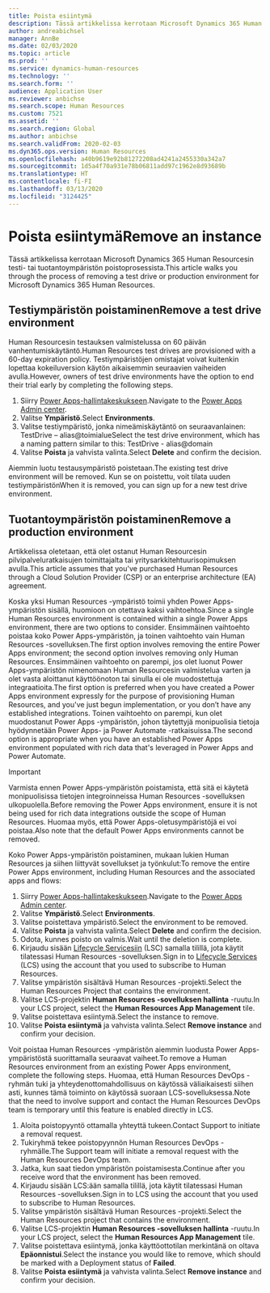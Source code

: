 ```yaml
---
title: Poista esiintymä
description: Tässä artikkelissa kerrotaan Microsoft Dynamics 365 Human Resourcesin testi- tai tuotantoympäristön poistoprosessista.
author: andreabichsel
manager: AnnBe
ms.date: 02/03/2020
ms.topic: article
ms.prod: ''
ms.service: dynamics-human-resources
ms.technology: ''
ms.search.form: ''
audience: Application User
ms.reviewer: anbichse
ms.search.scope: Human Resources
ms.custom: 7521
ms.assetid: ''
ms.search.region: Global
ms.author: anbichse
ms.search.validFrom: 2020-02-03
ms.dyn365.ops.version: Human Resources
ms.openlocfilehash: a40b9619e92b81272208ad4241a2455330a342a7
ms.sourcegitcommit: 1d5a4f70a931e78b06811add97c1962e8d93689b
ms.translationtype: HT
ms.contentlocale: fi-FI
ms.lasthandoff: 03/13/2020
ms.locfileid: "3124425"
---
```

# <a name="remove-an-instance"></a><span data-ttu-id="4a8f4-103">Poista esiintymä</span><span class="sxs-lookup"><span data-stu-id="4a8f4-103">Remove an instance</span></span>

<span data-ttu-id="4a8f4-104">Tässä artikkelissa kerrotaan Microsoft Dynamics 365 Human Resourcesin testi- tai tuotantoympäristön poistoprosessista.</span><span class="sxs-lookup"><span data-stu-id="4a8f4-104">This article walks you through the process of removing a test drive or production environment for Microsoft Dynamics 365 Human Resources.</span></span>

## <a name="remove-a-test-drive-environment"></a><span data-ttu-id="4a8f4-105">Testiympäristön poistaminen</span><span class="sxs-lookup"><span data-stu-id="4a8f4-105">Remove a test drive environment</span></span>

<span data-ttu-id="4a8f4-106">Human Resourcesin testauksen valmistelussa on 60 päivän vanhentumiskäytäntö.</span><span class="sxs-lookup"><span data-stu-id="4a8f4-106">Human Resources test drives are provisioned with a 60-day expiration policy.</span></span> <span data-ttu-id="4a8f4-107">Testiympäristöjen omistajat voivat kuitenkin lopettaa kokeiluversion käytön aikaisemmin seuraavien vaiheiden avulla.</span><span class="sxs-lookup"><span data-stu-id="4a8f4-107">However, owners of test drive environments have the option to end their trial early by completing the following steps.</span></span> 

1. <span data-ttu-id="4a8f4-108">Siirry [Power Apps-hallintakeskukseen](https://admin.businessplatform.microsoft.com/).</span><span class="sxs-lookup"><span data-stu-id="4a8f4-108">Navigate to the [Power Apps Admin center](https://admin.businessplatform.microsoft.com/).</span></span>
2. <span data-ttu-id="4a8f4-109">Valitse **Ympäristö**.</span><span class="sxs-lookup"><span data-stu-id="4a8f4-109">Select **Environments**.</span></span>
3. <span data-ttu-id="4a8f4-110">Valitse testiympäristö, jonka nimeämiskäytäntö on seuraavanlainen: TestDrive – alias@toimialue</span><span class="sxs-lookup"><span data-stu-id="4a8f4-110">Select the test drive environment, which has a naming pattern similar to this: TestDrive - alias@domain</span></span>
4. <span data-ttu-id="4a8f4-111">Valitse **Poista** ja vahvista valinta.</span><span class="sxs-lookup"><span data-stu-id="4a8f4-111">Select **Delete** and confirm the decision.</span></span> 

<span data-ttu-id="4a8f4-112">Aiemmin luotu testausympäristö poistetaan.</span><span class="sxs-lookup"><span data-stu-id="4a8f4-112">The existing test drive environment will be removed.</span></span> <span data-ttu-id="4a8f4-113">Kun se on poistettu, voit tilata uuden testiympäristön</span><span class="sxs-lookup"><span data-stu-id="4a8f4-113">When it is removed, you can sign up for a new test drive environment.</span></span> 

## <a name="remove-a-production-environment"></a><span data-ttu-id="4a8f4-114">Tuotantoympäristön poistaminen</span><span class="sxs-lookup"><span data-stu-id="4a8f4-114">Remove a production environment</span></span>

<span data-ttu-id="4a8f4-115">Artikkelissa oletetaan, että olet ostanut Human Resourcesin pilvipalveluratkaisujen toimittajalta tai yritysarkkitehtuurisopimuksen avulla.</span><span class="sxs-lookup"><span data-stu-id="4a8f4-115">This article assumes that you've purchased Human Resources through a Cloud Solution Provider (CSP) or an enterprise architecture (EA) agreement.</span></span> 

<span data-ttu-id="4a8f4-116">Koska yksi Human Resources -ympäristö toimii yhden Power Apps-ympäristön sisällä, huomioon on otettava kaksi vaihtoehtoa.</span><span class="sxs-lookup"><span data-stu-id="4a8f4-116">Since a single Human Resources environment is contained within a single Power Apps environment, there are two options to consider.</span></span> <span data-ttu-id="4a8f4-117">Ensimmäinen vaihtoehto poistaa koko Power Apps-ympäristön, ja toinen vaihtoehto vain Human Resources -sovelluksen.</span><span class="sxs-lookup"><span data-stu-id="4a8f4-117">The first option involves removing the entire Power Apps environment; the second option involves removing only Human Resources.</span></span> <span data-ttu-id="4a8f4-118">Ensimmäinen vaihtoehto on parempi, jos olet luonut Power Apps-ympäristön nimenomaan Human Resourcesin valmistelua varten ja olet vasta aloittanut käyttöönoton tai sinulla ei ole muodostettuja integraatioita.</span><span class="sxs-lookup"><span data-stu-id="4a8f4-118">The first option is preferred when you have created a Power Apps environment expressly for the purpose of provisioning Human Resources, and you've just begun implementation, or you don’t have any established integrations.</span></span> <span data-ttu-id="4a8f4-119">Toinen vaihtoehto on parempi, kun olet muodostanut Power Apps -ympäristön, johon täytettyjä monipuolisia tietoja hyödynnetään Power Apps- ja Power Automate -ratkaisuissa.</span><span class="sxs-lookup"><span data-stu-id="4a8f4-119">The second option is appropriate when you have an established Power Apps environment populated with rich data that's leveraged in Power Apps and Power Automate.</span></span>

> [!Important]
> <span data-ttu-id="4a8f4-120">Varmista ennen Power Apps-ympäristön poistamista, että sitä ei käytetä monipuolisissa tietojen integroinneissa Human Resources -sovelluksen ulkopuolella.</span><span class="sxs-lookup"><span data-stu-id="4a8f4-120">Before removing the Power Apps environment, ensure it is not being used for rich data integrations outside the scope of Human Resources.</span></span> <span data-ttu-id="4a8f4-121">Huomaa myös, että Power Apps-oletusympäristöjä ei voi poistaa.</span><span class="sxs-lookup"><span data-stu-id="4a8f4-121">Also note that the default Power Apps environments cannot be removed.</span></span> 

<span data-ttu-id="4a8f4-122">Koko Power Apps-ympäristön poistaminen, mukaan lukien Human Resources ja siihen liittyvät sovellukset ja työnkulut:</span><span class="sxs-lookup"><span data-stu-id="4a8f4-122">To remove the entire Power Apps environment, including Human Resources and the associated apps and flows:</span></span>

1. <span data-ttu-id="4a8f4-123">Siirry [Power Apps-hallintakeskukseen](https://admin.businessplatform.microsoft.com/).</span><span class="sxs-lookup"><span data-stu-id="4a8f4-123">Navigate to the [Power Apps Admin center](https://admin.businessplatform.microsoft.com/).</span></span>
2. <span data-ttu-id="4a8f4-124">Valitse **Ympäristö**.</span><span class="sxs-lookup"><span data-stu-id="4a8f4-124">Select **Environments**.</span></span>
3. <span data-ttu-id="4a8f4-125">Valitse poistettava ympäristö.</span><span class="sxs-lookup"><span data-stu-id="4a8f4-125">Select the environment to be removed.</span></span>
4. <span data-ttu-id="4a8f4-126">Valitse **Poista** ja vahvista valinta.</span><span class="sxs-lookup"><span data-stu-id="4a8f4-126">Select **Delete** and confirm the decision.</span></span> 
5. <span data-ttu-id="4a8f4-127">Odota, kunnes poisto on valmis.</span><span class="sxs-lookup"><span data-stu-id="4a8f4-127">Wait until the deletion is complete.</span></span>
6. <span data-ttu-id="4a8f4-128">Kirjaudu sisään [Lifecycle Servicesiin](https://lcs.dynamics.com/Logon/Index) (LSC) samalla tilillä, jota käytit tilatessasi Human Resources -sovelluksen.</span><span class="sxs-lookup"><span data-stu-id="4a8f4-128">Sign in to [Lifecycle Services](https://lcs.dynamics.com/Logon/Index) (LCS) using the account that you used to subscribe to Human Resources.</span></span> 
7. <span data-ttu-id="4a8f4-129">Valitse ympäristön sisältävä Human Resources -projekti.</span><span class="sxs-lookup"><span data-stu-id="4a8f4-129">Select the Human Resources Project that contains the environment.</span></span> 
8. <span data-ttu-id="4a8f4-130">Valitse LCS-projektin **Human Resources -sovelluksen hallinta** -ruutu.</span><span class="sxs-lookup"><span data-stu-id="4a8f4-130">In your LCS project, select the **Human Resources App Management** tile.</span></span> 
9. <span data-ttu-id="4a8f4-131">Valitse poistettava esiintymä.</span><span class="sxs-lookup"><span data-stu-id="4a8f4-131">Select the instance to remove.</span></span> 
10. <span data-ttu-id="4a8f4-132">Valitse **Poista esiintymä** ja vahvista valinta.</span><span class="sxs-lookup"><span data-stu-id="4a8f4-132">Select **Remove instance** and confirm your decision.</span></span>  

<span data-ttu-id="4a8f4-133">Voit poistaa Human Resources -ympäristön aiemmin luodusta Power Apps-ympäristöstä suorittamalla seuraavat vaiheet.</span><span class="sxs-lookup"><span data-stu-id="4a8f4-133">To remove a Human Resources environment from an existing Power Apps environment, complete the following steps.</span></span> <span data-ttu-id="4a8f4-134">Huomaa, että Human Resources DevOps -ryhmän tuki ja yhteydenottomahdollisuus on käytössä väliaikaisesti siihen asti, kunnes tämä toiminto on käytössä suoraan LCS-sovelluksessa.</span><span class="sxs-lookup"><span data-stu-id="4a8f4-134">Note that the need to involve support and contact the Human Resources DevOps team is temporary until this feature is enabled directly in LCS.</span></span>

1. <span data-ttu-id="4a8f4-135">Aloita poistopyyntö ottamalla yhteyttä tukeen.</span><span class="sxs-lookup"><span data-stu-id="4a8f4-135">Contact Support to initiate a removal request.</span></span>
2. <span data-ttu-id="4a8f4-136">Tukiryhmä tekee poistopyynnön Human Resources DevOps -ryhmälle.</span><span class="sxs-lookup"><span data-stu-id="4a8f4-136">The Support team will initiate a removal request with the Human Resources DevOps team.</span></span> 
3. <span data-ttu-id="4a8f4-137">Jatka, kun saat tiedon ympäristön poistamisesta.</span><span class="sxs-lookup"><span data-stu-id="4a8f4-137">Continue after you receive word that the environment has been removed.</span></span>
4.  <span data-ttu-id="4a8f4-138">Kirjaudu sisään LCS:ään samalla tilillä, jota käytit tilatessasi Human Resources -sovelluksen.</span><span class="sxs-lookup"><span data-stu-id="4a8f4-138">Sign in to LCS using the account that you used to subscribe to Human Resources.</span></span> 
5. <span data-ttu-id="4a8f4-139">Valitse ympäristön sisältävä Human Resources -projekti.</span><span class="sxs-lookup"><span data-stu-id="4a8f4-139">Select the Human Resources project that contains the environment.</span></span> 
6. <span data-ttu-id="4a8f4-140">Valitse LCS-projektin **Human Resources -sovelluksen hallinta** -ruutu.</span><span class="sxs-lookup"><span data-stu-id="4a8f4-140">In your LCS project, select the **Human Resources App Management** tile.</span></span> 
7. <span data-ttu-id="4a8f4-141">Valitse poistettava esiintymä, jonka käyttöottotilan merkintänä on oltava **Epäonnistui**.</span><span class="sxs-lookup"><span data-stu-id="4a8f4-141">Select the instance you would like to remove, which should be marked with a Deployment status of **Failed**.</span></span>
8. <span data-ttu-id="4a8f4-142">Valitse **Poista esiintymä** ja vahvista valinta.</span><span class="sxs-lookup"><span data-stu-id="4a8f4-142">Select **Remove instance** and confirm your decision.</span></span> 
